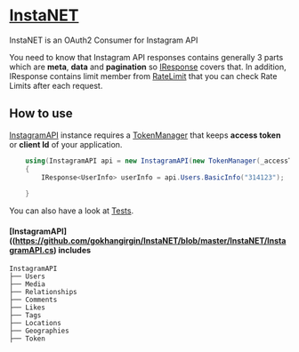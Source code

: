 # [InstaNET](https://github.com/gokhangirgin/InstaNET) 

InstaNET is an OAuth2 Consumer for Instagram API 

You need to know that Instagram API responses contains generally 3 parts which are **meta**, **data** and **pagination** so  [IResponse<T>](https://github.com/gokhangirgin/InstaNET/blob/master/InstaNET/Response/IResponse.cs) covers that. In addition, IResponse contains limit member from [RateLimit](https://github.com/gokhangirgin/InstaNET/blob/master/InstaNET/Response/RateLimit.cs) that you can check Rate Limits after each request.

## How to use

[InstagramAPI](https://github.com/gokhangirgin/InstaNET/blob/master/InstaNET/InstagramAPI.cs) instance requires a [TokenManager](https://github.com/gokhangirgin/InstaNET/blob/master/InstaNET/TokenManager.cs) that keeps **access token** or **client Id** of your application.



```csharp
    using(InstagramAPI api = new InstagramAPI(new TokenManager(_accessToken:"",_clientId:"")))
    {
        IResponse<UserInfo> userInfo = api.Users.BasicInfo("314123");
        
    }
```
You can also have a look at [Tests](https://github.com/gokhangirgin/InstaNET/tree/master/Tests).

#### [InstagramAPI]((https://github.com/gokhangirgin/InstaNET/blob/master/InstaNET/InstagramAPI.cs) includes

```
InstagramAPI
├── Users
├── Media
├── Relationships
├── Comments
├── Likes
├── Tags
├── Locations
├── Geographies
├── Token

```

